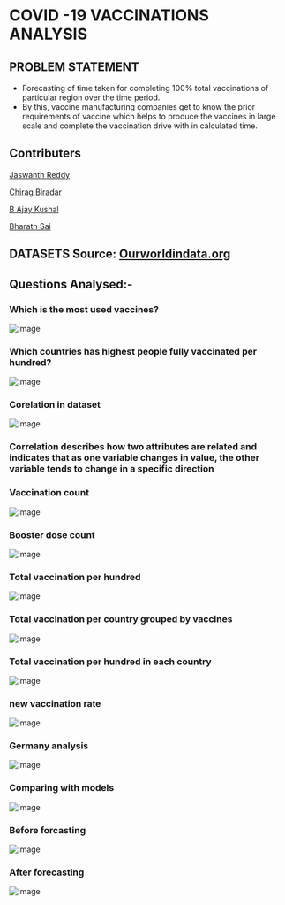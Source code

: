 # COVID -19 VACCINATIONS ANALYSIS

## PROBLEM STATEMENT
- Forecasting of time taken for completing 100% total vaccinations of particular region over the time period.
- By this, vaccine manufacturing companies get to know the prior requirements of vaccine which helps to produce 
  the vaccines in large scale and complete the vaccination drive with in calculated time.
   
## Contributers
[Jaswanth Reddy](https://github.com/jaswanth2003)

[Chirag Biradar](https://github.com/chiragbiradar)

[B Ajay Kushal](https://github.com/ajaykushal4)

[Bharath Sai](https://github.com/chiragbiradar)


## DATASETS Source: [Ourworldindata.org](ourworldindata.org)

## Questions Analysed:-
### Which is the most used vaccines?
![image](https://user-images.githubusercontent.com/78417411/199703753-0a902b62-eca4-4495-9806-2fabe83c670d.png)

### Which countries has highest people fully vaccinated per hundred?
![image](https://user-images.githubusercontent.com/78417411/199704405-3bd55fda-6c4e-485a-adc7-775775ca863d.png)

### Corelation in dataset
![image](https://user-images.githubusercontent.com/78417411/199704615-a9f4c0c3-a32d-4524-98e5-3a2a3de12173.png)
### Correlation describes how two attributes are related and indicates that as one variable changes in value, the other variable tends to change in a specific direction

### Vaccination count
![image](https://user-images.githubusercontent.com/78417411/199704913-2ec7e213-0f31-41c5-a15b-2054cfbe2fa9.png)

### Booster dose count
![image](https://user-images.githubusercontent.com/78417411/199705190-c8373f8c-3e5f-4541-8622-d9e7547a671e.png)

### Total vaccination per hundred
![image](https://user-images.githubusercontent.com/78417411/199705500-b813d1bf-15bf-4a4e-a0c7-3fc8c0bd2787.png)

### Total vaccination per country grouped by vaccines
![image](https://user-images.githubusercontent.com/78417411/199705663-82a1e4f3-452b-46ec-a0ac-e5b5f66db23e.png)

### Total vaccination per hundred in each country
![image](https://user-images.githubusercontent.com/78417411/199705884-28fb9b3c-409c-45c7-aa82-df8ac02c147d.png)

### new vaccination rate
![image](https://user-images.githubusercontent.com/78417411/199706366-24273a27-47f2-4145-aa82-19b1edcc4b4a.png)

### Germany analysis
![image](https://user-images.githubusercontent.com/78417411/199706485-c31e63fd-9653-4869-82e1-dded85438015.png)

### Comparing with models
![image](https://user-images.githubusercontent.com/78417411/199706867-b9552974-f681-49bf-9800-34c50d093fca.png)

### Before forcasting
![image](https://user-images.githubusercontent.com/78417411/199707034-de16903a-474b-48fd-b8e6-edec7ad95b8a.png)

### After forecasting
![image](https://user-images.githubusercontent.com/78417411/199707135-efe5cbb3-a0c5-4f17-8779-6c316145ff69.png)




